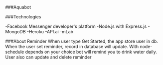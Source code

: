 ###Aquabot

###Technologies

-Facebook Messenger developer's platform
-Node.js with Express.js
-MongoDB
-Heroku
-API.ai
-mLab

###About Reminder
When user type Get Started, the app store user in db.
When the user set reminder, record in database will update.
With node-schedule depends on your choice bot will remind you to drink water daily.
User also can update and delete reminder